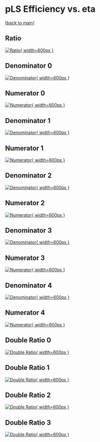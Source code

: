 # pLS Efficiency vs. eta

[[back to main](./)]



## Ratio

[![Ratio](../mtv/var/pLS_loweta_0_0_eff_eta.png){ width=600px }](../mtv/var/pLS_loweta_0_0_eff_eta.pdf)

## Denominator 0

[![Denominator](../mtv/den/pLS_loweta_0_0_eff_eta_den0.png){ width=600px }](../mtv/den/pLS_loweta_0_0_eff_eta_den0.pdf)

## Numerator 0

[![Numerator](../mtv/num/pLS_loweta_0_0_eff_eta_num0.png){ width=600px }](../mtv/num/pLS_loweta_0_0_eff_eta_num0.pdf)

## Denominator 1

[![Denominator](../mtv/den/pLS_loweta_0_0_eff_eta_den1.png){ width=600px }](../mtv/den/pLS_loweta_0_0_eff_eta_den1.pdf)

## Numerator 1

[![Numerator](../mtv/num/pLS_loweta_0_0_eff_eta_num1.png){ width=600px }](../mtv/num/pLS_loweta_0_0_eff_eta_num1.pdf)

## Denominator 2

[![Denominator](../mtv/den/pLS_loweta_0_0_eff_eta_den2.png){ width=600px }](../mtv/den/pLS_loweta_0_0_eff_eta_den2.pdf)

## Numerator 2

[![Numerator](../mtv/num/pLS_loweta_0_0_eff_eta_num2.png){ width=600px }](../mtv/num/pLS_loweta_0_0_eff_eta_num2.pdf)

## Denominator 3

[![Denominator](../mtv/den/pLS_loweta_0_0_eff_eta_den3.png){ width=600px }](../mtv/den/pLS_loweta_0_0_eff_eta_den3.pdf)

## Numerator 3

[![Numerator](../mtv/num/pLS_loweta_0_0_eff_eta_num3.png){ width=600px }](../mtv/num/pLS_loweta_0_0_eff_eta_num3.pdf)

## Denominator 4

[![Denominator](../mtv/den/pLS_loweta_0_0_eff_eta_den4.png){ width=600px }](../mtv/den/pLS_loweta_0_0_eff_eta_den4.pdf)

## Numerator 4

[![Numerator](../mtv/num/pLS_loweta_0_0_eff_eta_num4.png){ width=600px }](../mtv/num/pLS_loweta_0_0_eff_eta_num4.pdf)

## Double Ratio 0

[![Double Ratio](../mtv/ratio/pLS_loweta_0_0_eff_eta_ratio0.png){ width=600px }](../mtv/ratio/pLS_loweta_0_0_eff_eta_ratio0.pdf)

## Double Ratio 1

[![Double Ratio](../mtv/ratio/pLS_loweta_0_0_eff_eta_ratio1.png){ width=600px }](../mtv/ratio/pLS_loweta_0_0_eff_eta_ratio1.pdf)

## Double Ratio 2

[![Double Ratio](../mtv/ratio/pLS_loweta_0_0_eff_eta_ratio2.png){ width=600px }](../mtv/ratio/pLS_loweta_0_0_eff_eta_ratio2.pdf)

## Double Ratio 3

[![Double Ratio](../mtv/ratio/pLS_loweta_0_0_eff_eta_ratio3.png){ width=600px }](../mtv/ratio/pLS_loweta_0_0_eff_eta_ratio3.pdf)

